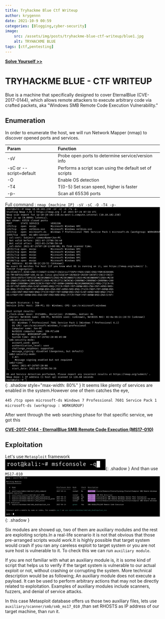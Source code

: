 ```yaml
---
title: Tryhackme Blue Ctf Writeup
author: krygennn
date: 2021-10-9 00:59
categories: [Blogging,cyber-security]
image:
    src: /assets/img/posts/tryhackme-blue-ctf-writeup/blue1.jpg
    alt: TRYHACKME BLUE
tags: [ctf,pentesting]
---
```

[**Solve Yourself >>**](https://www.tryhackme.com/room/blue)

# TRYHACKME BLUE - CTF WRITEUP 

Blue is a machine that specifically designed to cover EternalBlue (CVE-2017-0144), 
which allows remote attackers to execute arbitrary code via crafted packets, 
aka "Windows SMB Remote Code Execution Vulnerability." 


## Enumeration 

In order to enumerate the host, we will run Network Mapper (nmap) to discover opened ports and services.   


| Param                        | Function          | 
|:-----------------------------|:-----------------|
|-sV |Probe open ports to determine service/version info|
|-sC or --script=default | Performs a script scan using the default set of scripts|
|-O  | Enable OS detection|
|-T4 | T{0-5} Set scan speed, higher is faster|
|-p- | Scan all 65536 ports|


Full command : `nmap {machine IP} -sV -sC -O -T4 -p-`
![Window Shadow](/assets/img/posts/tryhackme-blue-ctf-writeup/blue2.jpg){: .shadow style="max-width: 80%" }
It seems like plenty of services are enabled in the system.However one of them catches the eye,

`445 /tcp open microsoft-ds Windows 7 Professional 7601 Service Pack 1 microsoft-ds (workgroup : WORKGROUP)` 

After went through the web searching phase for that specific service, we got this

[**CVE-2017-0144 - EternalBlue SMB Remote Code Execution (MS17-010)**](https://cve.mitre.org/cgi-bin/cvename.cgi?name=CVE-2017-0144)

## Exploitation 

Let's use `Metasploit` framework
![Window Shadow](/assets/img/posts/tryhackme-blue-ctf-writeup/blue3.jpg){: .shadow }
And than use `MS17-010`
![Window Shadow](/assets/img/posts/tryhackme-blue-ctf-writeup/blue4.jpg){: .shadow }

Six modules are showed up, two of them are auxiliary modules and the rest are exploiting scripts.In a real-life scenario it is not that obvious that those pre-arranged scripts would work.It is highly possible that target system would crash if you ran any careless exploit to target system or you are not sure host is vulnerable to it. To check this we can run `auxiliary module`.

If you are not familiar with what an auxiliary module is, it is some kind of script that helps us to verify if the target system is vulnerable to our actual exploit or not, without crashing or corrupting the system.
More technical description would be as following; An auxiliary module does not execute a payload. It can be used to perform arbitrary actions that may not be directly related to exploitation. Examples of auxiliary modules include scanners, fuzzers, and denial of service attacks. 
 
In this case Metasploit database offers us those two auxiliary files, lets use `auxiliary/scanner/smb/smb_ms17_010` ,than set RHOSTS  as IP address of  our target machine, than run it.
